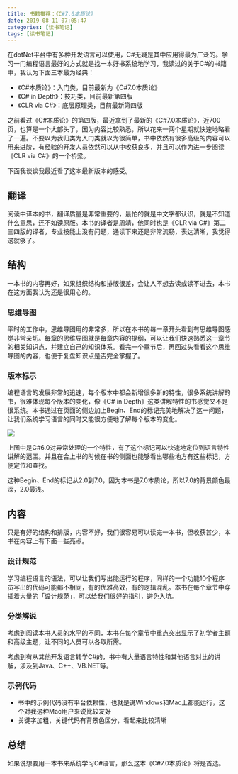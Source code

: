 ```yaml
---
title: 书籍推荐：《C#7.0本质论》
date: 2019-08-11 07:05:47
categories: [读书笔记]
tags: [读书笔记]
---
```


在dotNet平台中有多种开发语言可以使用，C#无疑是其中应用得最为广泛的。学习一门编程语言最好的方式就是找一本好书系统地学习，我读过的关于C#的书籍中，我认为下面三本最为经典：

<!--more-->

* 《C#本质论》：入门类，目前最新为《C#7.0本质论》
* 《C# in Depth》：技巧类，目前最新第四版
* 《CLR via C#》：底层原理类，目前最新第四版

之前看过《C#本质论》的第四版，最近拿到了最新的《C#7.0本质论》，近700页，也算是一个大部头了，因为内容比较熟悉，所以花来一两个星期就快速地略看了一遍。不要以为我归类为入门类就以为很简单，书中依然有很多高级的内容可以用来进阶，有经验的开发人员依然可以从中收获良多，并且可以作为进一步阅读《CLR via C#》的一个桥梁。

下面我谈谈我最近看了这本最新版本的感受。

## 翻译

阅读中译本的书，翻译质量是非常重要的，最怕的就是中文字都认识，就是不知道什么意思，还不如读原版。本书的译者是周靖，他同时也是《CLR via C#》第二三四版的译者，专业技能上没有问题，通读下来还是非常流畅，表达清晰，我觉得这就够了。

## 结构

一本书的内容再好，如果组织结构和排版很差，会让人不想去读或读不进去，本书在这方面我认为还是很用心的。

### 思维导图

平时的工作中，思维导图用的非常多，所以在本书的每一章开头看到有思维导图感觉非常亲切。每章的思维导图就是每章内容的提纲，可以让我们快速熟悉这一章节的相关知识点，并建立自己的知识体系。看完一个章节后，再回过头看看这个思维导图的内容，也便于复盘知识点是否完全掌握了。

### 版本标示

编程语言的发展非常的迅速，每个版本中都会新增很多新的特性，很多系统讲解的书，很难体现每个版本的变化，像《C# in Depth》这类讲解特性的书感觉又不是很系统。本书通过在页面的侧边加上Begin、End的标记完美地解决了这一问题，让我们系统学习语言的同时又能很方便地了解每个版本的变化。

![](http://fwhyy.com/img/post/2019/15685319747699.jpg)

上图中是C#6.0对异常处理的一个特性，有了这个标记可以快速地定位到语言特性讲解的范围。并且在合上书的时候在书的侧面也能够看出哪些地方有这些标记，方便定位和查找。

这种Begin、End的标记从2.0到7.0，因为本书是7.0本质论，所以7.0的背景颜色最深，2.0最浅。

## 内容

只是有好的结构和排版，内容不好，我们很容易可以读完一本书，但收获甚少，本书在内容上有下面一些亮点。

### 设计规范

学习编程语言的语法，可以让我们写出能运行的程序，同样的一个功能10个程序员写出的代码可能都不相同，有的优雅高效，有的逻辑混乱。本书在每个章节中穿插着大量的「设计规范」，可以给我们很好的指引，避免入坑。

### 分类解说

考虑到阅读本书人员的水平的不同，本书在每个章节中重点突出显示了初学者主题和高级主题，让不同的人员可以各取所需。

考虑到有从其他开发语言转学C#的，书中有大量语言特性和其他语言对比的讲解，涉及到Java、C++、VB.NET等。

### 示例代码

* 书中的示例代码没有平台依赖性，也就是说Windows和Mac上都能运行，这个对我这种Mac用户来说比较友好
* 关键字加粗，关键代码有背景色区分，看起来比较清晰

## 总结

如果说想要用一本书来系统学习C#语言，那么这本《C#7.0本质论》将是首选。


